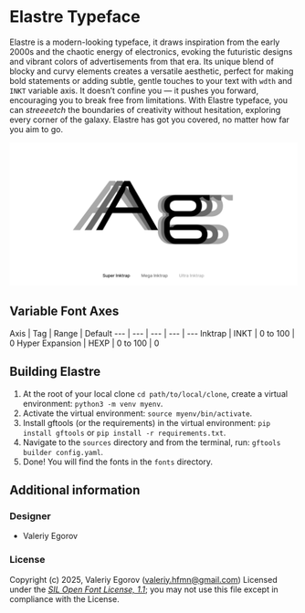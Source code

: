 # Elastre Typeface
Elastre is a modern-looking typeface, it draws inspiration from the early 2000s and the chaotic energy of electronics, evoking the futuristic designs and vibrant colors of advertisements from that era. Its unique blend of blocky and curvy elements creates a versatile aesthetic, perfect for making bold statements or adding subtle, gentle touches to your text with `wdth` and `INKT` variable axis. It doesn’t confine you — it pushes you forward, encouraging you to break free from limitations. With Elastre typeface, you can *streeeetch* the boundaries of creativity without hesitation, exploring every corner of the galaxy. Elastre has got you covered, no matter how far you aim to go.

![Showcase.](documentation/Elastre-01.png "Elastre")

## Variable Font Axes

Axis | Tag | Range | Default 
--- | --- | --- | --- | ---
Inktrap | INKT | 0 to 100 | 0 
Hyper Expansion | HEXP | 0 to 100 | 0 

## Building Elastre

1. At the root of your local clone `cd path/to/local/clone`, create a virtual environment: `python3 -m venv myenv`.
2. Activate the virtual environment: `source myenv/bin/activate`.
3. Install gftools (or the requirements) in the virtual environment: `pip install gftools` or `pip install -r requirements.txt`.
4. Navigate to the `sources` directory and from the terminal, run: `gftools builder config.yaml`.
5. Done! You will find the fonts in the `fonts` directory.

## Additional information
### Designer

* Valeriy Egorov

### License

Copyright (c) 2025, Valeriy Egorov (valeriy.hfmn@gmail.com)
Licensed under the [*SIL Open Font License, 1.1*](http://scripts.sil.org/OFL); you may not use this file except in compliance with the License.

